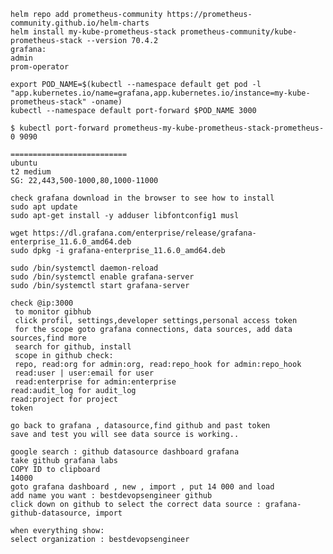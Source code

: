     helm repo add prometheus-community https://prometheus-community.github.io/helm-charts
    helm install my-kube-prometheus-stack prometheus-community/kube-prometheus-stack --version 70.4.2
    grafana:
    admin
    prom-operator
    
    export POD_NAME=$(kubectl --namespace default get pod -l "app.kubernetes.io/name=grafana,app.kubernetes.io/instance=my-kube-prometheus-stack" -oname)
    kubectl --namespace default port-forward $POD_NAME 3000
    
    $ kubectl port-forward prometheus-my-kube-prometheus-stack-prometheus-0 9090
    
    ==========================
    ubuntu
    t2 medium
    SG: 22,443,500-1000,80,1000-11000
    
    check grafana download in the browser to see how to install
    sudo apt update
    sudo apt-get install -y adduser libfontconfig1 musl
    
    wget https://dl.grafana.com/enterprise/release/grafana-enterprise_11.6.0_amd64.deb
    sudo dpkg -i grafana-enterprise_11.6.0_amd64.deb
    
    sudo /bin/systemctl daemon-reload
    sudo /bin/systemctl enable grafana-server
    sudo /bin/systemctl start grafana-server
    
    check @ip:3000
     to monitor gibhub 
     click profil, settings,developer settings,personal access token 
     for the scope goto grafana connections, data sources, add data sources,find more
     search for github, install
     scope in github check:
     repo, read:org for admin:org, read:repo_hook for admin:repo_hook
     read:user | user:email for user
     read:enterprise for admin:enterprise
    read:audit_log for audit_log
    read:project for project
    token 
    
    go back to grafana , datasource,find github and past token
    save and test you will see data source is working..
    
    google search : github datasource dashboard grafana
    take github grafana labs
    COPY ID to clipboard
    14000
    goto grafana dashboard , new , import , put 14 000 and load
    add name you want : bestdevopsengineer github
    click down on github to select the correct data source : grafana-github-datasource, import
    
    when everything show:
    select organization : bestdevopsengineer
